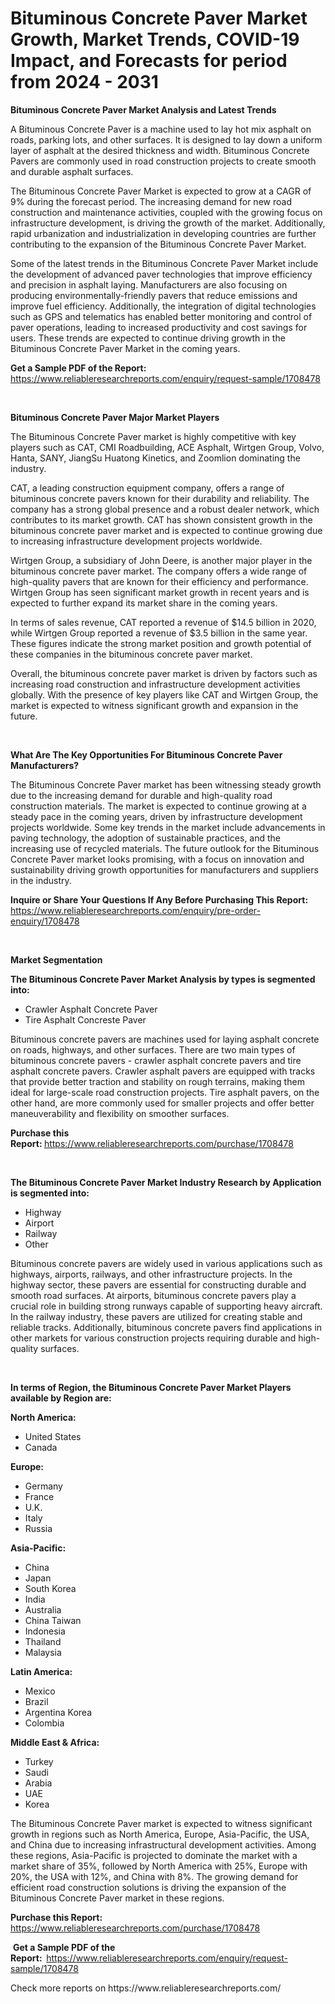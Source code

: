 <p><h1>Bituminous Concrete Paver Market Growth, Market Trends, COVID-19 Impact, and Forecasts for period from 2024 - 2031</h1></p><p><strong>Bituminous Concrete Paver Market Analysis and Latest Trends</strong></p>
<p><p>A Bituminous Concrete Paver is a machine used to lay hot mix asphalt on roads, parking lots, and other surfaces. It is designed to lay down a uniform layer of asphalt at the desired thickness and width. Bituminous Concrete Pavers are commonly used in road construction projects to create smooth and durable asphalt surfaces.</p><p>The Bituminous Concrete Paver Market is expected to grow at a CAGR of 9% during the forecast period. The increasing demand for new road construction and maintenance activities, coupled with the growing focus on infrastructure development, is driving the growth of the market. Additionally, rapid urbanization and industrialization in developing countries are further contributing to the expansion of the Bituminous Concrete Paver Market.</p><p>Some of the latest trends in the Bituminous Concrete Paver Market include the development of advanced paver technologies that improve efficiency and precision in asphalt laying. Manufacturers are also focusing on producing environmentally-friendly pavers that reduce emissions and improve fuel efficiency. Additionally, the integration of digital technologies such as GPS and telematics has enabled better monitoring and control of paver operations, leading to increased productivity and cost savings for users. These trends are expected to continue driving growth in the Bituminous Concrete Paver Market in the coming years.</p></p>
<p><strong>Get a Sample PDF of the Report:&nbsp;</strong> <a href="https://www.reliableresearchreports.com/enquiry/request-sample/1708478">https://www.reliableresearchreports.com/enquiry/request-sample/1708478</a></p>
<p>&nbsp;</p>
<p><strong>Bituminous Concrete Paver Major Market Players</strong></p>
<p><p>The Bituminous Concrete Paver market is highly competitive with key players such as CAT, CMI Roadbuilding, ACE Asphalt, Wirtgen Group, Volvo, Hanta, SANY, JiangSu Huatong Kinetics, and Zoomlion dominating the industry. </p><p>CAT, a leading construction equipment company, offers a range of bituminous concrete pavers known for their durability and reliability. The company has a strong global presence and a robust dealer network, which contributes to its market growth. CAT has shown consistent growth in the bituminous concrete paver market and is expected to continue growing due to increasing infrastructure development projects worldwide.</p><p>Wirtgen Group, a subsidiary of John Deere, is another major player in the bituminous concrete paver market. The company offers a wide range of high-quality pavers that are known for their efficiency and performance. Wirtgen Group has seen significant market growth in recent years and is expected to further expand its market share in the coming years. </p><p>In terms of sales revenue, CAT reported a revenue of $14.5 billion in 2020, while Wirtgen Group reported a revenue of $3.5 billion in the same year. These figures indicate the strong market position and growth potential of these companies in the bituminous concrete paver market. </p><p>Overall, the bituminous concrete paver market is driven by factors such as increasing road construction and infrastructure development activities globally. With the presence of key players like CAT and Wirtgen Group, the market is expected to witness significant growth and expansion in the future.</p></p>
<p>&nbsp;</p>
<p><strong>What Are The Key Opportunities For Bituminous Concrete Paver Manufacturers?</strong></p>
<p><p>The Bituminous Concrete Paver market has been witnessing steady growth due to the increasing demand for durable and high-quality road construction materials. The market is expected to continue growing at a steady pace in the coming years, driven by infrastructure development projects worldwide. Some key trends in the market include advancements in paving technology, the adoption of sustainable practices, and the increasing use of recycled materials. The future outlook for the Bituminous Concrete Paver market looks promising, with a focus on innovation and sustainability driving growth opportunities for manufacturers and suppliers in the industry.</p></p>
<p><strong>Inquire or Share Your Questions If Any Before Purchasing This Report:</strong> <a href="https://www.reliableresearchreports.com/enquiry/pre-order-enquiry/1708478">https://www.reliableresearchreports.com/enquiry/pre-order-enquiry/1708478</a></p>
<p>&nbsp;</p>
<p><strong>Market Segmentation</strong></p>
<p><strong>The Bituminous Concrete Paver Market Analysis by types is segmented into:</strong></p>
<p><ul><li>Crawler Asphalt Concrete Paver</li><li>Tire Asphalt Concreste Paver</li></ul></p>
<p><p>Bituminous concrete pavers are machines used for laying asphalt concrete on roads, highways, and other surfaces. There are two main types of bituminous concrete pavers - crawler asphalt concrete pavers and tire asphalt concrete pavers. Crawler asphalt pavers are equipped with tracks that provide better traction and stability on rough terrains, making them ideal for large-scale road construction projects. Tire asphalt pavers, on the other hand, are more commonly used for smaller projects and offer better maneuverability and flexibility on smoother surfaces.</p></p>
<p><strong>Purchase this Report:&nbsp;</strong><a href="https://www.reliableresearchreports.com/purchase/1708478">https://www.reliableresearchreports.com/purchase/1708478</a></p>
<p>&nbsp;</p>
<p><strong>The Bituminous Concrete Paver Market Industry Research by Application is segmented into:</strong></p>
<p><ul><li>Highway</li><li>Airport</li><li>Railway</li><li>Other</li></ul></p>
<p><p>Bituminous concrete pavers are widely used in various applications such as highways, airports, railways, and other infrastructure projects. In the highway sector, these pavers are essential for constructing durable and smooth road surfaces. At airports, bituminous concrete pavers play a crucial role in building strong runways capable of supporting heavy aircraft. In the railway industry, these pavers are utilized for creating stable and reliable tracks. Additionally, bituminous concrete pavers find applications in other markets for various construction projects requiring durable and high-quality surfaces.</p></p>
<p>&nbsp;</p>
<p><strong>In terms of Region, the Bituminous Concrete Paver Market Players available by Region are:</strong></p>
<p>
    <p> <strong> North America: </strong>
        <ul>
            <li>United States</li>
            <li>Canada</li>
        </ul>
        </p> 
    <p> <strong> Europe: </strong>
        <ul>
            <li>Germany</li>
            <li>France</li>
            <li>U.K.</li>
            <li>Italy</li>
            <li>Russia</li>
        </ul>
        </p> 
    <p> <strong> Asia-Pacific: </strong>
        <ul>
            <li>China</li>
            <li>Japan</li>
            <li>South Korea</li>
            <li>India</li>
            <li>Australia</li>
            <li>China Taiwan</li>
            <li>Indonesia</li>
            <li>Thailand</li>
            <li>Malaysia</li>
        </ul>
        </p> 
    <p> <strong> Latin America: </strong>
        <ul>
            <li>Mexico</li>
            <li>Brazil</li>
            <li>Argentina Korea</li>
            <li>Colombia</li>
        </ul>
        </p> 
    <p> <strong> Middle East & Africa: </strong>
        <ul>
            <li>Turkey</li>
            <li>Saudi</li>
            <li>Arabia</li>
            <li>UAE</li>
            <li>Korea</li>
        </ul>
    </p>
    </p>
<p><p>The Bituminous Concrete Paver market is expected to witness significant growth in regions such as North America, Europe, Asia-Pacific, the USA, and China due to increasing infrastructural development activities. Among these regions, Asia-Pacific is projected to dominate the market with a market share of 35%, followed by North America with 25%, Europe with 20%, the USA with 12%, and China with 8%. The growing demand for efficient road construction solutions is driving the expansion of the Bituminous Concrete Paver market in these regions.</p></p>
<p><strong>Purchase this Report: </strong><a href="https://www.reliableresearchreports.com/purchase/1708478">https://www.reliableresearchreports.com/purchase/1708478</a></p>
<p>&nbsp;<strong>Get a Sample PDF of the Report:&nbsp;&nbsp;</strong><a href="https://www.reliableresearchreports.com/enquiry/request-sample/1708478">https://www.reliableresearchreports.com/enquiry/request-sample/1708478</a></p>
<p><strong></strong></p>
<p>Check more reports on https://www.reliableresearchreports.com/</p>